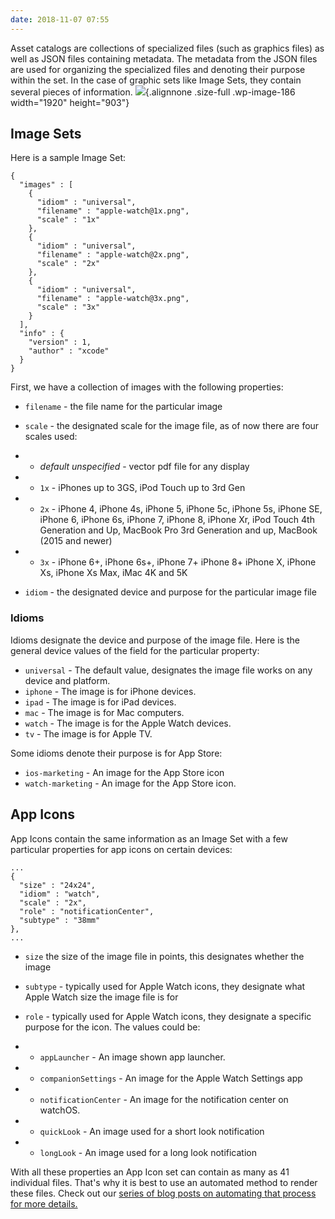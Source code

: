 ```yaml
---
date: 2018-11-07 07:55
---
```

Asset catalogs are collections of specialized files (such as graphics
files) as well as JSON files containing metadata. The metadata from the
JSON files are used for organizing the specialized files and denoting
their purpose within the set. In the case of graphic sets like Image
Sets, they contain several pieces of information.
![](https://learningswift.brightdigit.com/wp-content/uploads/sites/2/2018/10/AppIcons.jpg){.alignnone
.size-full .wp-image-186 width="1920" height="903"}

## Image Sets

Here is a sample Image Set:

    {
      "images" : [
        {
          "idiom" : "universal",
          "filename" : "apple-watch@1x.png",
          "scale" : "1x"
        },
        {
          "idiom" : "universal",
          "filename" : "apple-watch@2x.png",
          "scale" : "2x"
        },
        {
          "idiom" : "universal",
          "filename" : "apple-watch@3x.png",
          "scale" : "3x"
        }
      ],
      "info" : {
        "version" : 1,
        "author" : "xcode"
      }
    }

First, we have a collection of images with the following properties:

-   `filename` - the file name for the particular image

-   `scale` - the designated scale for the image file, as of now there
    are four scales used:

-   -   *default unspecified* - vector pdf file for any display

-   -   `1x` - iPhones up to 3GS, iPod Touch up to 3rd Gen

-   -   `2x` - iPhone 4, iPhone 4s, iPhone 5, iPhone 5c, iPhone 5s,
        iPhone SE, iPhone 6, iPhone 6s, iPhone 7, iPhone 8, iPhone Xr,
        iPod Touch 4th Generation and Up, MacBook Pro 3rd Generation and
        up, MacBook (2015 and newer)

-   -   `3x` - iPhone 6+, iPhone 6s+, iPhone 7+ iPhone 8+ iPhone X,
        iPhone Xs, iPhone Xs Max, iMac 4K and 5K

-   `idiom` - the designated device and purpose for the particular image
    file

### Idioms

Idioms designate the device and purpose of the image file. Here is the
general device values of the field for the particular property:

-   `universal` - The default value, designates the image file works on
    any device and platform.
-   `iphone` - The image is for iPhone devices.
-   `ipad` - The image is for iPad devices.
-   `mac` - The image is for Mac computers.
-   `watch` - The image is for the Apple Watch devices.
-   `tv` - The image is for Apple TV.

Some idioms denote their purpose is for App Store:

-   `ios-marketing` - An image for the App Store icon
-   `watch-marketing` - An image for the App Store icon.

## App Icons

App Icons contain the same information as an Image Set with a few
particular properties for app icons on certain devices:

    ...
    {
      "size" : "24x24",
      "idiom" : "watch",
      "scale" : "2x",
      "role" : "notificationCenter",
      "subtype" : "38mm"
    },
    ...

-   `size` the size of the image file in points, this designates whether
    the image

-   `subtype` - typically used for Apple Watch icons, they designate
    what Apple Watch size the image file is for

-   `role` - typically used for Apple Watch icons, they designate a
    specific purpose for the icon. The values could be:

-   -   `appLauncher` - An image shown app launcher.

-   -   `companionSettings` - An image for the Apple Watch Settings app

-   -   `notificationCenter` - An image for the notification center on
        watchOS.

-   -   `quickLook` - An image used for a short look notification

-   -   `longLook` - An image used for a long look notification

With all these properties an App Icon set can contain as many as 41
individual files. That's why it is best to use an automated method
to render these files. Check out our [series of blog posts on automating
that process for more
details.](https://learningswift.brightdigit.com/category/building-icons-and-image-sets/)